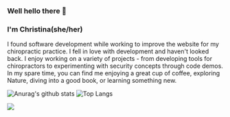 ### Well hello there 👋

### I'm Christina(she/her)

I found software development while working to improve the website for my chiropractic practice. I fell in love with development and haven't looked back. I enjoy working on a variety of projects - from developing tools for chiropractors to experimenting with security concepts through code demos. In my spare time, you can find me enjoying a great cup of coffee, exploring Nature, diving into a good book, or learning something new.

![Anurag's github stats](https://github-readme-stats.vercel.app/api?username=ChristinaJackson&layout=compact&show_icons=true&theme=tokyonight&hide=stars,contribs)
![Top Langs](https://github-readme-stats.vercel.app/api/top-langs/?username=ChristinaJackson&layout=compact&show_icons=true&theme=tokyonight)

![](https://komarev.com/ghpvc/?username=ChristinaJackson&color=blueviolet)

<!--
**ChristinaJackson/ChristinaJackson** is a ✨ _special_ ✨ repository because its `README.md` (this file) appears on your GitHub profile.

Here are some ideas to get you started:

- 🔭 I’m currently working on ...
- 🌱 I’m currently learning ...
- 👯 I’m looking to collaborate on ...
- 🤔 I’m looking for help with ...
- 💬 Ask me about ...
- 📫 How to reach me: ...
- 😄 Pronouns: ...
- ⚡ Fun fact: ...
-->
